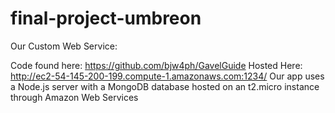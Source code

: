 # final-project-umbreon

Our Custom Web Service:

Code found here: https://github.com/bjw4ph/GavelGuide
Hosted Here: http://ec2-54-145-200-199.compute-1.amazonaws.com:1234/ 
Our app uses a Node.js server with a MongoDB database hosted on an t2.micro instance through Amazon Web Services
